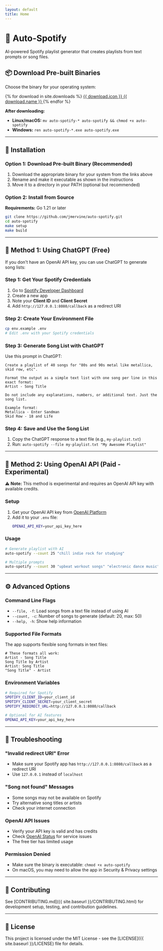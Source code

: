 ```yaml
---
layout: default
title: Home
---
```


# 🎵 Auto-Spotify

AI-powered Spotify playlist generator that creates playlists from text prompts or song files.

## 📦 Download Pre-built Binaries

Choose the binary for your operating system:

<div class="download-grid">
{% for download in site.downloads %}
  <a href="{{ site.baseurl }}/dist/{{ download.file }}" class="download-btn" download>
    <span class="download-icon">{{ download.icon }}</span>
    <span class="download-name">{{ download.name }}</span>
  </a>
{% endfor %}
</div>

<div class="install-instructions">
<p><strong>After downloading:</strong></p>
<ul>
<li><strong>Linux/macOS:</strong> <code>mv auto-spotify-* auto-spotify && chmod +x auto-spotify</code></li>
<li><strong>Windows:</strong> <code>ren auto-spotify-*.exe auto-spotify.exe</code></li>
</ul>
</div>

---

## 🚀 Installation

### Option 1: Download Pre-built Binary (Recommended)

1. Download the appropriate binary for your system from the links above
2. Rename and make it executable as shown in the instructions
3. Move it to a directory in your PATH (optional but recommended)

### Option 2: Install from Source

**Requirements:** Go 1.21 or later

```bash
git clone https://github.com/jmervine/auto-spotify.git
cd auto-spotify
make setup
make build
```

---

## 🎯 Method 1: Using ChatGPT (Free)

If you don't have an OpenAI API key, you can use ChatGPT to generate song lists:

### Step 1: Get Your Spotify Credentials

1. Go to [Spotify Developer Dashboard](https://developer.spotify.com/dashboard)
2. Create a new app
3. Note your **Client ID** and **Client Secret**
4. Add `http://127.0.0.1:8080/callback` as a redirect URI

### Step 2: Create Your Environment File

```bash
cp env.example .env
# Edit .env with your Spotify credentials
```

### Step 3: Generate Song List with ChatGPT

Use this prompt in ChatGPT:

```
Create a playlist of 40 songs for "80s and 90s metal like metallica, skid row, etc". 

Format the output as a simple text list with one song per line in this exact format:
Artist - Song Title

Do not include any explanations, numbers, or additional text. Just the song list.

Example format:
Metallica - Enter Sandman
Skid Row - 18 and Life
```

### Step 4: Save and Use the Song List

1. Copy the ChatGPT response to a text file (e.g., `my-playlist.txt`)
2. Run: `auto-spotify --file my-playlist.txt "My Awesome Playlist"`

---

## 🤖 Method 2: Using OpenAI API (Paid - Experimental)

⚠️ **Note:** This method is experimental and requires an OpenAI API key with available credits.

### Setup

1. Get your OpenAI API key from [OpenAI Platform](https://platform.openai.com/api-keys)
2. Add it to your `.env` file:
   ```bash
   OPENAI_API_KEY=your_api_key_here
   ```

### Usage

```bash
# Generate playlist with AI
auto-spotify --count 25 "chill indie rock for studying"

# Multiple prompts
auto-spotify --count 30 "upbeat workout songs" "electronic dance music" "pop hits 2020s"
```

---

## ⚙️ Advanced Options

### Command Line Flags

- `--file, -f`: Load songs from a text file instead of using AI
- `--count, -c`: Number of songs to generate (default: 20, max: 50)
- `--help, -h`: Show help information

### Supported File Formats

The app supports flexible song formats in text files:

```
# These formats all work:
Artist - Song Title
Song Title by Artist  
Artist: Song Title
"Song Title" - Artist
```

### Environment Variables

```bash
# Required for Spotify
SPOTIFY_CLIENT_ID=your_client_id
SPOTIFY_CLIENT_SECRET=your_client_secret
SPOTIFY_REDIRECT_URL=http://127.0.0.1:8080/callback

# Optional for AI features
OPENAI_API_KEY=your_api_key_here
```

---

## 🔧 Troubleshooting

### "Invalid redirect URI" Error
- Make sure your Spotify app has `http://127.0.0.1:8080/callback` as a redirect URI
- Use `127.0.0.1` instead of `localhost`

### "Song not found" Messages
- Some songs may not be available on Spotify
- Try alternative song titles or artists
- Check your internet connection

### OpenAI API Issues
- Verify your API key is valid and has credits
- Check [OpenAI Status](https://status.openai.com/) for service issues
- The free tier has limited usage

### Permission Denied
- Make sure the binary is executable: `chmod +x auto-spotify`
- On macOS, you may need to allow the app in Security & Privacy settings

---

## 🤝 Contributing

See [CONTRIBUTING.md]({{ site.baseurl }}/CONTRIBUTING.html) for development setup, testing, and contribution guidelines.

---

## 📄 License

This project is licensed under the MIT License - see the [LICENSE]({{ site.baseurl }}/LICENSE) file for details.
